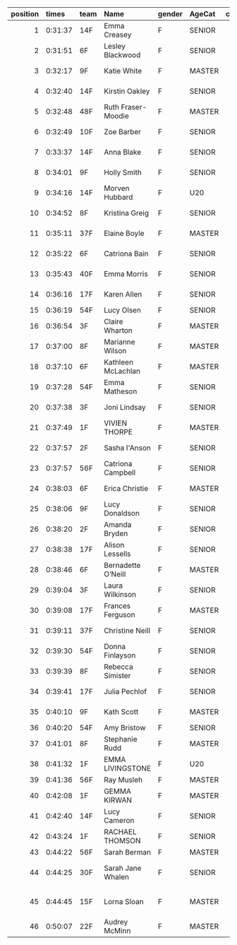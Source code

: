 |   position | times   | team   | Name               | gender   | AgeCat   |   clubnumber | Club name                  | Website                                    |   finishPosition |
|-----------:|:--------|:-------|:-------------------|:---------|:---------|-------------:|:---------------------------|:-------------------------------------------|-----------------:|
|          1 | 0:31:37 | 14F    | Emma Creasey       | F        | SENIOR   |           14 | Ayr Seaforth AC            | https://www.ayrseaforth.co.uk/             |               42 |
|          2 | 0:31:51 | 6F     | Lesley Blackwood   | F        | SENIOR   |            6 | Cambuslang Harriers        | https://cambuslangharriers.org/            |               45 |
|          3 | 0:32:17 | 9F     | Katie White        | F        | MASTER   |            9 | Garscube Harriers          | https://www.garscubeharriers.org.uk/       |               50 |
|          4 | 0:32:40 | 14F    | Kirstin Oakley     | F        | SENIOR   |           14 | Ayr Seaforth AC            | https://www.ayrseaforth.co.uk/             |               57 |
|          5 | 0:32:48 | 48F    | Ruth Fraser-Moodie | F        | MASTER   |           48 | Springburn Harriers        | https://www.springburnharriers.co.uk/      |               58 |
|          6 | 0:32:49 | 10F    | Zoe Barber         | F        | SENIOR   |           10 | Shettleston Harriers       | http://shettlestonharriers.org.uk/         |               59 |
|          7 | 0:33:37 | 14F    | Anna Blake         | F        | SENIOR   |           14 | Ayr Seaforth AC            | https://www.ayrseaforth.co.uk/             |               63 |
|          8 | 0:34:01 | 9F     | Holly Smith        | F        | SENIOR   |            9 | Garscube Harriers          | https://www.garscubeharriers.org.uk/       |               64 |
|          9 | 0:34:16 | 14F    | Morven Hubbard     | F        | U20      |           14 | Ayr Seaforth AC            | https://www.ayrseaforth.co.uk/             |               67 |
|         10 | 0:34:52 | 8F     | Kristina Greig     | F        | SENIOR   |            8 | Bellahouston Harriers      | http://www.bellahoustonharriers.co.uk/     |               70 |
|         11 | 0:35:11 | 37F    | Elaine Boyle       | F        | MASTER   |           37 | Law & District AAC         | http://www.lawaac.co.uk/                   |               75 |
|         12 | 0:35:22 | 6F     | Catriona Bain      | F        | SENIOR   |            6 | Cambuslang Harriers        | https://cambuslangharriers.org/            |               77 |
|         13 | 0:35:43 | 40F    | Emma Morris        | F        | SENIOR   |           40 | Motherwell AC              | https://motherwellac.com/                  |               79 |
|         14 | 0:36:16 | 17F    | Karen Allen        | F        | SENIOR   |           17 | Calderglen Harriers        | http://www.calderglenharriers.org.uk/      |               84 |
|         15 | 0:36:19 | 54F    | Lucy Olsen         | F        | SENIOR   |           54 | VP-Glasgow                 | https://www.vp-glasgow.com                 |               85 |
|         16 | 0:36:54 | 3F     | Claire Wharton     | F        | MASTER   |            3 | Bellahouston RR            | https://www.bellahoustonroadrunners.co.uk/ |               94 |
|         17 | 0:37:00 | 8F     | Marianne Wilson    | F        | MASTER   |            8 | Bellahouston Harriers      | http://www.bellahoustonharriers.co.uk/     |               96 |
|         18 | 0:37:10 | 6F     | Kathleen McLachlan | F        | MASTER   |            6 | Cambuslang Harriers        | https://cambuslangharriers.org/            |               99 |
|         19 | 0:37:28 | 54F    | Emma Matheson      | F        | SENIOR   |           54 | VP-Glasgow                 | https://www.vp-glasgow.com                 |              102 |
|         20 | 0:37:38 | 3F     | Joni Lindsay       | F        | SENIOR   |            3 | Bellahouston RR            | https://www.bellahoustonroadrunners.co.uk/ |              105 |
|         21 | 0:37:49 | 1F     | VIVIEN THORPE      | F        | MASTER   |            1 | East Kilbride AC           | http://www.ekac.org.uk/                    |              106 |
|         22 | 0:37:57 | 2F     | Sasha I'Anson      | F        | SENIOR   |            2 | Kilmarnock H&AC            | http://www.kilmarnockharriers.com/         |              107 |
|         23 | 0:37:57 | 56F    | Catriona Campbell  | F        | SENIOR   |           56 | West End RR                | https://www.westendroadrunners.co.uk/      |              108 |
|         24 | 0:38:03 | 6F     | Erica Christie     | F        | MASTER   |            6 | Cambuslang Harriers        | https://cambuslangharriers.org/            |              109 |
|         25 | 0:38:06 | 9F     | Lucy Donaldson     | F        | SENIOR   |            9 | Garscube Harriers          | https://www.garscubeharriers.org.uk/       |              110 |
|         26 | 0:38:20 | 2F     | Amanda Bryden      | F        | SENIOR   |            2 | Kilmarnock H&AC            | http://www.kilmarnockharriers.com/         |              113 |
|         27 | 0:38:38 | 17F    | Alison Lessells    | F        | SENIOR   |           17 | Calderglen Harriers        | http://www.calderglenharriers.org.uk/      |              116 |
|         28 | 0:38:46 | 6F     | Bernadette O’Neill | F        | MASTER   |            6 | Cambuslang Harriers        | https://cambuslangharriers.org/            |              118 |
|         29 | 0:39:04 | 3F     | Laura Wilkinson    | F        | SENIOR   |            3 | Bellahouston RR            | https://www.bellahoustonroadrunners.co.uk/ |              119 |
|         30 | 0:39:08 | 17F    | Frances Ferguson   | F        | MASTER   |           17 | Calderglen Harriers        | http://www.calderglenharriers.org.uk/      |              120 |
|         31 | 0:39:11 | 37F    | Christine Neill    | F        | SENIOR   |           37 | Law & District AAC         | http://www.lawaac.co.uk/                   |              121 |
|         32 | 0:39:30 | 54F    | Donna Finlayson    | F        | SENIOR   |           54 | VP-Glasgow                 | https://www.vp-glasgow.com                 |              125 |
|         33 | 0:39:39 | 8F     | Rebecca Simister   | F        | SENIOR   |            8 | Bellahouston Harriers      | http://www.bellahoustonharriers.co.uk/     |              126 |
|         34 | 0:39:41 | 17F    | Julia Pechlof      | F        | SENIOR   |           17 | Calderglen Harriers        | http://www.calderglenharriers.org.uk/      |              127 |
|         35 | 0:40:10 | 9F     | Kath Scott         | F        | MASTER   |            9 | Garscube Harriers          | https://www.garscubeharriers.org.uk/       |              132 |
|         36 | 0:40:20 | 54F    | Amy Bristow        | F        | SENIOR   |           54 | VP-Glasgow                 | https://www.vp-glasgow.com                 |              133 |
|         37 | 0:41:01 | 8F     | Stephanie Rudd     | F        | MASTER   |            8 | Bellahouston Harriers      | http://www.bellahoustonharriers.co.uk/     |              136 |
|         38 | 0:41:32 | 1F     | EMMA LIVINGSTONE   | F        | U20      |            1 | East Kilbride AC           | http://www.ekac.org.uk/                    |              140 |
|         39 | 0:41:36 | 56F    | Ray Musleh         | F        | MASTER   |           56 | West End RR                | https://www.westendroadrunners.co.uk/      |              141 |
|         40 | 0:42:08 | 1F     | GEMMA KIRWAN       | F        | MASTER   |            1 | East Kilbride AC           | http://www.ekac.org.uk/                    |              142 |
|         41 | 0:42:40 | 14F    | Lucy Cameron       | F        | SENIOR   |           14 | Ayr Seaforth AC            | https://www.ayrseaforth.co.uk/             |              144 |
|         42 | 0:43:24 | 1F     | RACHAEL THOMSON    | F        | SENIOR   |            1 | East Kilbride AC           | http://www.ekac.org.uk/                    |              145 |
|         43 | 0:44:22 | 56F    | Sarah Berman       | F        | MASTER   |           56 | West End RR                | https://www.westendroadrunners.co.uk/      |              147 |
|         44 | 0:44:25 | 30F    | Sarah Jane Whalen  | F        | SENIOR   |           30 | Greenock Glenpark Harriers | https://greenockglenparkharriers.com/      |              148 |
|         45 | 0:44:45 | 15F    | Lorna Sloan        | F        | MASTER   |           15 | Ayrodynamic Triathlon Club | http://www.ayrodynamic.org.uk/             |              149 |
|         46 | 0:50:07 | 22F    | Audrey McMinn      | F        | MASTER   |           22 | Dumfries Harriers          | https://dumfriesharriers.co.uk/            |              153 |